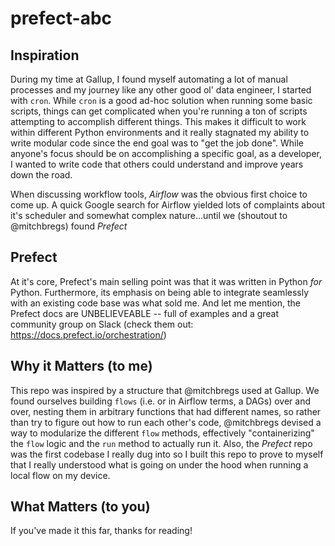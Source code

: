 # prefect-abc

## Inspiration
During my time at Gallup, I found myself automating a lot of manual processes and my journey like any other good ol' data engineer, I started with `cron`. While `cron` is a good ad-hoc solution when running some basic scripts, things can get complicated when you're running a ton of scripts attempting to accomplish different things. This makes it difficult to work within different Python environments and it really stagnated my ability to write modular code since the end goal was to "get the job done". While anyone's focus should be on accomplishing a specific goal, as a developer, I wanted to write code that others could understand and improve years down the road.

When discussing workflow tools, _Airflow_ was the obvious first choice to come up. A quick Google search for Airflow yielded lots of complaints about it's scheduler and somewhat complex nature...until we (shoutout to @mitchbregs) found *_Prefect_*

## Prefect
At it's core, Prefect's main selling point was that it was written in Python _for_ Python. Furthermore, its emphasis on being able to integrate seamlessly with an existing code base was what sold me. And let me mention, the Prefect docs are UNBELIEVEABLE -- full of examples and a great community group on Slack (check them out: https://docs.prefect.io/orchestration/)

## Why it Matters (to me)
This repo was inspired by a structure that @mitchbregs used at Gallup. We found ourselves building `flows` (i.e. or in Airflow terms, a DAGs) over and over, nesting them in arbitrary functions that had different names, so rather than try to figure out how to run each other's code, @mitchbregs devised a way to modularize the different `flow` methods, effectively "containerizing" the `flow` logic and the `run` method to actually run it. Also, the _Prefect_ repo was the first codebase I really dug into so I built this repo to prove to myself that I really understood what is going on under the hood when running a local flow on my device.

## What Matters (to you)
If you've made it this far, thanks for reading!

